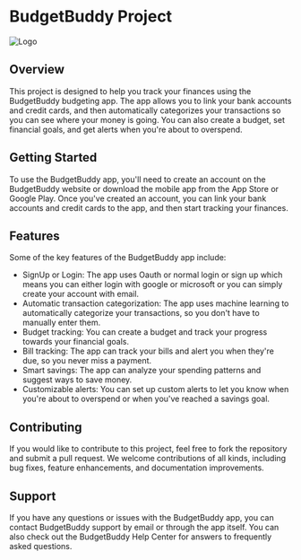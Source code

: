 <h1>BudgetBuddy Project</h1>

<img src="./public/images/projectnxm201logo.png" alt="Logo">


<h2>Overview</h2>

<p>This project is designed to help you track your finances using the BudgetBuddy budgeting app. The app allows you to link your bank accounts and credit cards, and then automatically categorizes your transactions so you can see where your money is going. You can also create a budget, set financial goals, and get alerts when you're about to overspend.</p>

<h2>Getting Started</h2>

<p>To use the BudgetBuddy app, you'll need to create an account on the BudgetBuddy website or download the mobile app from the App Store or Google Play. Once you've created an account, you can link your bank accounts and credit cards to the app, and then start tracking your finances.</p>

<h2>Features</h2>

<p>Some of the key features of the BudgetBuddy app include:</p>

<ul>
  <li>SignUp or Login: The app uses Oauth or normal login or sign up which means you can either login with google or microsoft or you can simply create your account with email.</li>
  <li>Automatic transaction categorization: The app uses machine learning to automatically categorize your transactions, so you don't have to manually enter them.</li>
  <li>Budget tracking: You can create a budget and track your progress towards your financial goals.</li>
  <li>Bill tracking: The app can track your bills and alert you when they're due, so you never miss a payment.</li>
  <li>Smart savings: The app can analyze your spending patterns and suggest ways to save money.</li>
  <li>Customizable alerts: You can set up custom alerts to let you know when you're about to overspend or when you've reached a savings goal.</li>
</ul>

<h2>Contributing</h2>

<p>If you would like to contribute to this project, feel free to fork the repository and submit a pull request. We welcome contributions of all kinds, including bug fixes, feature enhancements, and documentation improvements.</p>

<h2>Support</h2>

<p>If you have any questions or issues with the BudgetBuddy app, you can contact BudgetBuddy support by email or through the app itself. You can also check out the BudgetBuddy Help Center for answers to frequently asked questions.</p>

